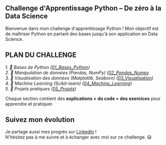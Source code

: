 
## Challenge d'Apprentissage Python – De zéro à la Data Science

Bienvenue dans mon challenge d'apprentissage Python ! Mon objectif est de maîtriser Python en partant des bases jusqu'à son application en Data Science. 

##  PLAN DU CHALLENGE

_1. 🔹 Bases de Python ([01_Bases_Python](Python-Challenge-Data-Scientis/01_Bases_Python))   
2. 🔹 Manipulation de données (Pandas, NumPy) ([02_Pandas_Numpy](Python-Challenge-Data-Scientis/Lien)   
3. 🔹 Visualisation des données (Matplotlib, Seaborn) ([03_Visualisation](Python-Challenge-Data-Scientis/Lien))   
4. 🔹 Machine Learning (Scikit-learn) ([04_Machine_Learning](Python-Challenge-Data-Scientis/Lien))    
5. 🔹 Projets pratiques ([05_Projets](Python-Challenge-Data-Scientis/Lien))_

Chaque section contient des **explications + du code + des exercices** pour apprendre et pratiquer. 


##  Suivez mon évolution

Je partage aussi mes progrès sur [LinkedIn](https://www.linkedin.com/in/narcisse-dalko-ab070b2a4) !  
N'hésitez pas à me suivre et à échanger avec moi sur ce challenge. 😃
